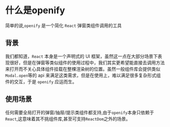 # 什么是openify

简单的说,`openify` 是一个简化 `React` 弹窗类组件调用的工具

## 背景

我们都知道，`React` 本身是一个声明式的 UI 框架，虽然这一点在大部分场景下表现很好，但是在弹窗等类似组件的使用过程中，我们其实更希望能直接去调用方法来打开而不关心具体组件挂载在整棵渲染树的位置。虽然一般组件库会提供类似 `Modal.open`等的 api 来满足这类需求，但是在使用上，难以满足很多复杂形式组件的交互，于是 `openify` 应运而生。

## 使用场景

任何需要全局打开的弹窗/抽屉/提示类组件都支持,由于`openify`本身只依赖于`React`,这意味着其不挑组件库,甚至可支持`ReactDom`之外的场景。
